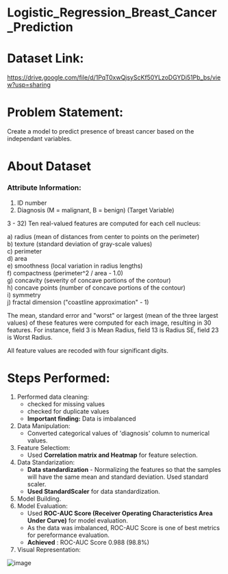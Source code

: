 # Logistic_Regression_Breast_Cancer_Prediction

# Dataset Link:
https://drive.google.com/file/d/1PqT0xwQjsyScKf50YLzoDGYDi51Pb_bs/view?usp=sharing

# Problem Statement:
Create a model to predict presence of breast cancer based on the independant variables.

# About Dataset
### Attribute Information:

1. ID number
2. Diagnosis (M = malignant, B = benign) (Target Variable)

3 - 32) Ten real-valued features are computed for each cell nucleus:
   
a) radius (mean of distances from center to points on the perimeter)  <br/>
b) texture (standard deviation of gray-scale values) <br/>
c) perimeter <br/>
d) area <br/>
e) smoothness (local variation in radius lengths)  <br/>
f) compactness (perimeter^2 / area - 1.0)  <br/>
g) concavity (severity of concave portions of the contour)  <br/>
h) concave points (number of concave portions of the contour)  <br/>
i) symmetry  <br/>
j) fractal dimension ("coastline approximation" - 1)  <br/>

The mean, standard error and "worst" or largest (mean of the three largest values) of these features were computed for each image, resulting in 30 features. For instance, field 3 is Mean Radius, field 13 is Radius SE, field 23 is Worst Radius.

All feature values are recoded with four significant digits.

# Steps Performed:
1. Performed data cleaning:
   * checked for missing values
   * checked for duplicate values
   * <b>Important finding:</b> Data is imbalanced
2. Data Manipulation:
   * Converted categorical values of 'diagnosis' column to numerical values.
3. Feature Selectiom:
   * Used <b>Correlation matrix and Heatmap</b> for feature selection.
4. Data Standarization:
   * <b>Data standardization</b> - Normalizing the features so that the samples will have the same mean and standard deviation. Used standard scaler.
   * <b>Used StandardScaler</b> for data standardization.
5. Model Building.
6. Model Evaluation:
   * Used <b>ROC-AUC Score (Receiver Operating Characteristics Area Under Curve)</b> for model evaluation.
   * As the data was imbalanced, ROC-AUC Score is one of best metrics for pereformance evaluation.
   * <b>Achieved</b> : ROC-AUC Score 0.988 (98.8%)
7. Visual Representation:

![image](https://github.com/user-attachments/assets/404c5bc3-5287-4682-8b24-dd2acca1ab43)


